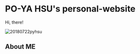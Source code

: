 # PO-YA HSU's personal-website

Hi, there!


![20180722pyhsu](https://user-images.githubusercontent.com/28580590/61262865-7c6fc980-a7b9-11e9-8dd9-a7038e8419c7.jpg)

<!--
<img src="https://github.com/P-YH/personal-website/blob/master/20180722pyhsu.jpg"
     alt="Markdown Monster icon"
     style="float: left; margin-right: 10px;" />

-->

## About ME







